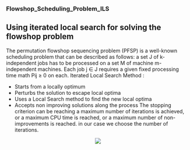 ### Flowshop_Scheduling_Problem_ILS
## Using iterated local search for solving the flowshop problem 
The permutation flowshop sequencing problem (PFSP) is a well-known scheduling problem that
can be described as follows: a set J of k-independent jobs has to be processed on a set M of machine
m-independent machines. Each job j ∈ J requires a given fixed processing time math  Pij ≥ 0  on each.
Iterated Local Search Method :
- Starts from a locally optimum
- Perturbs the solution to escape local optima
- Uses a Local Search method to find the new local optima
- Accepts non improving solutions along the process
The stopping criterion can be reaching a maximum number of iterations is achieved, or a maximum CPU time is reached, or a maximum number of non-improvements is reached. in our case we choose the number of iterations.
<p align="center">
<img src="https://github.com/mohamedELBAHA/Flowshop_Scheduling_Problem_ILS-/blob/main/Capture.JPG?raw=true">
</p>




